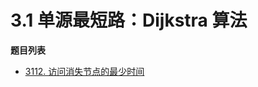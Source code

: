 # 3.1 单源最短路：Dijkstra 算法

**题目列表**

- [3112. 访问消失节点的最少时间](https://leetcode.cn/problems/minimum-time-to-visit-disappearing-nodes/description/)
